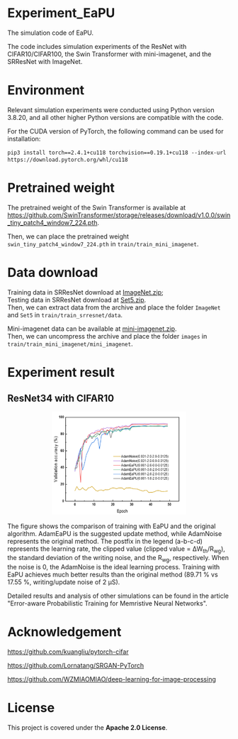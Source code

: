 # Experiment_EaPU
The simulation code of EaPU. 

The code includes simulation experiments of the ResNet with CIFAR10/CIFAR100, the Swin Transformer with mini-imagenet, and the SRResNet with ImageNet.

# Environment
Relevant simulation experiments were conducted using Python version 3.8.20, and all other higher Python versions are compatible with the code.

For the CUDA version of PyTorch, the following command can be used for installation:
  ```shell
  pip3 install torch==2.4.1+cu118 torchvision==0.19.1+cu118 --index-url https://download.pytorch.org/whl/cu118
  ```
# Pretrained weight
The pretrained weight of the Swin Transformer is available at https://github.com/SwinTransformer/storage/releases/download/v1.0.0/swin_tiny_patch4_window7_224.pth.

Then, we can place the pretrained weight `swin_tiny_patch4_window7_224.pth` in `train/train_mini_imagenet`.

# Data download
Training data in SRResNet download at [ImageNet.zip](https://drive.google.com/file/d/1AHxUr5xbZ6CFCkDBLomt6o7JkSDUmy7o/view?usp=drive_link);  
Testing data in SRResNet download at [Set5.zip](https://drive.google.com/file/d/1eypkJ9_nuctJEtUGYQIT8ZFf8nMxPRUe/view?usp=drive_link).    
Then, we can extract data from the archive and place the folder `ImageNet` and `Set5` in `train/train_srresnet/data`.

Mini-imagenet data can be available at [mini-imagenet.zip](https://drive.google.com/file/d/1rK4ihgKpW2iIIs5yWnSFyFYa4FURCxM9/view?usp=drive_link).  
Then, we can uncompress the archive and place the folder `images` in `train/train_mini_imagenet/mini_imagenet`.

# Experiment result
## ResNet34 with CIFAR10
<div align="center">
<img src="train/train_cifar/results/comparison.png" width="60%" height="45%">
</div>

The figure shows the comparison of training with EaPU and the original algorithm. AdamEaPU is the suggested update method, while AdamNoise represents the original method. The postfix in the legend (a-b-c-d) represents the learning rate, the clipped value (clipped value = ΔW<sub>th</sub>/R<sub>wg</sub>), the standard deviation of the writing noise, and the R<sub>wg</sub>, respectively. When the noise is 0, the AdamNoise is the ideal learning process. Training with EaPU achieves much better results than the original method (89.71 % vs 17.55 %, writing/update noise of 2 μS).

Detailed results and analysis of other simulations can be found in the article "Error-aware Probabilistic Training for Memristive Neural Networks".

# Acknowledgement
https://github.com/kuangliu/pytorch-cifar

https://github.com/Lornatang/SRGAN-PyTorch

https://github.com/WZMIAOMIAO/deep-learning-for-image-processing

# License

This project is covered under the **Apache 2.0 License**.

